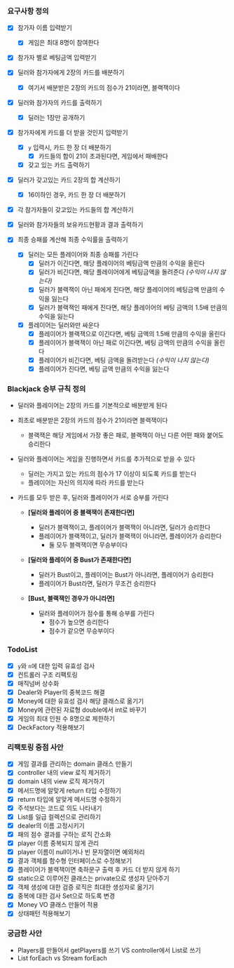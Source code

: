 ### 요구사항 정의
- [x] 참가자 이름 입력받기
    - [x] 게임은 최대 8명이 참여한다

- [x] 참가자 별로 베팅금액 입력받기

- [x] 딜러와 참가자에게 2장의 카드를 배분하기
    - [x] 여기서 배분받은 2장의 카드의 점수가 21이라면, 블랙잭이다

- [x] 딜러와 참가자의 카드를 출력하기
    - [x] 딜러는 1장만 공개하기

- [x] 참가자에게 카드를 더 받을 것인지 입력받기
    - [x] `y` 입력시, 카드 한 장 더 배분하기
        - [x] 카드들의 합이 21이 초과된다면, 게임에서 패배한다
    - [x] 갖고 있는 카드 출력하기

- [x] 딜러가 갖고있는 카드 2장의 합 계산하기
    - [x] 16이하인 경우, 카드 한 장 더 배분하기

- [x] 각 참가자들이 갖고있는 카드들의 합 계산하기

- [x] 딜러와 참가자들의 보유카드현황과 결과 출력하기

- [x] 최종 승패를 계산해 최종 수익률을 출력하기
    - [x] 딜러는 모든 플레이어와 최종 승패를 가린다
        - [x] 딜러가 이긴다면, 해당 플레이어의 베팅금액 만큼의 수익을 올린다
        - [x] 딜러가 비긴다면, 해당 플레이어에게 베팅금액을 돌려준다 *(수익이 나지 않는다)*
        - [x] 딜러가 블랙잭이 아닌 패에게 진다면, 해당 플레이어의 베팅금액 만큼의 수익을 잃는다
        - [x] 딜러가 블랙잭인 패에게 진다면, 해당 플레이어의 베팅 금액의 1.5배 만큼의 수익을 잃는다
    
    - [x] 플레이어는 딜러와만 싸운다
        - [x] 플레이어가 블랙잭으로 이긴다면, 베팅 금액의 1.5배 만큼의 수익을 올린다
        - [x] 플레이어가 블랙잭이 아닌 패로 이긴다면, 베팅 금액의 만큼의 수익을 올린다
        - [x] 플레이어가 비긴다면, 베팅 금액을 돌려받는다 *(수익이 나지 않는다)*
        - [x] 플레이어가 진다면, 베팅 금액 만큼의 수익을 잃는다

### Blackjack 승부 규칙 정의
- 딜러와 플레이어는 2장의 카드를 기본적으로 배분받게 된다

- 최초로 배분받은 2장의 카드의 점수가 21이라면 블랙잭이다
    - 블랙잭은 해당 게임에서 가장 좋은 패로, 블랙잭이 아닌 다른 어떤 패와 붙어도 승리한다

- 딜러와 플레이어는 게임을 진행하면서 카드를 추가적으로 받을 수 있다
    - 딜러는 가지고 있는 카드의 점수가 17 이상이 되도록 카드를 받는다
    - 플레이어는 자신의 의지에 따라 카드를 받는다

- 카드를 모두 받은 후, 딜러와 플레이어가 서로 승부를 가린다
    - __[딜러와 플레이어 중 블랙잭이 존재한다면]__
        - 딜러가 블랙잭이고, 플레이어가 블랙잭이 아니라면, 딜러가 승리한다 
        - 플레이어가 블랙잭이고, 딜러가 블랙잭이 아니라면, 플레이어가 승리한다 
            - 둘 모두 블랙잭이면 무승부이다    
            
    - __[딜러와 플레이어 중 Bust가 존재한다면]__
        - 딜러가 Bust이고, 플레이어는 Bust가 아니라면, 플레이어가 승리한다
        - 플레이어가 Bust라면, 딜러가 무조건 승리한다
    
    - __[Bust, 블랙잭인 경우가 아니라면]__
        - 딜러와 플레이어가 점수를 통해 승부를 가린다
            - 점수가 높으면 승리한다
            - 점수가 같으면 무승부이다

### TodoList
- [x] `y`와 `n`에 대한 입력 유효성 검사
- [x] 컨트롤러 구조 리팩토링
- [x] 매직넘버 상수화
- [x] Dealer와 Player의 중복코드 해결
- [x] Money에 대한 유효성 검사 해당 클래스로 옮기기
- [x] Money에 관련된 자료형 double에서 int로 바꾸기
- [x] 게임의 최대 인원 수 8명으로 제한하기
- [x] DeckFactory 적용해보기

### 리팩토링 중점 사안
- [x] 게임 결과를 관리하는 domain 클래스 만들기
- [x] controller 내의 view 로직 제거하기
- [x] domain 내의 view 로직 제거하기
- [x] 메서드명에 알맞게 return 타입 수정하기
- [x] return 타입에 알맞게 메서드명 수정하기
- [x] 주석보다는 코드로 의도 나타내기
- [x] List<Card>를 일급 컬렉션으로 관리하기
- [x] dealer의 이름 고정시키기
- [x] 패의 점수 결과를 구하는 로직 간소화
- [x] player 이름 중복되지 않게 관리
- [x] player 이름이 null이거나 빈 문자열이면 예외처리
- [x] 결과 객체를 함수형 인터페이스로 수정해보기
- [x] 플레이어가 블랙잭이면 축하문구 출력 후 카드 더 받지 않게 하기
- [x] static으로 이루어진 클래스는 private으로 생성자 닫아주기
- [x] 객체 생성에 대한 검증 로직은 최대한 생성자로 옮기기
- [x] 중복에 대한 검사 Set으로 하도록 변경
- [x] Money VO 클래스 만들어 적용
- [x] 상태패턴 적용해보기

### 궁금한 사안
- Players를 만들어서 getPlayers를 쓰기 VS controller에서 List<Player>로 쓰기
- List forEach vs Stream forEach